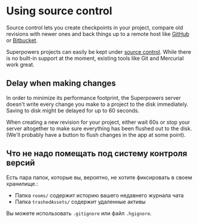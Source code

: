 # Using source control

Source control lets you create checkpoints in your project, compare old revisions with newer ones and back things up to a remote host like [GitHub](https://github.com/) or [Bitbucket](https://bitbucket.org/).

Superpowers projects can easily be kept under [source control](https://en.wikipedia.org/wiki/Revision_control). While there is no built-in support at the moment, existing tools like Git and Mercurial work great.

## Delay when making changes

In order to minimize its performance footprint, the Superpowers server doesn't write every change you make to a project to the disk immediately. Saving to disk might be delayed for up to 60 seconds.

When creating a new revision for your project, either wait 60s or stop your server altogether to make sure everything has been flushed out to the disk. (We'll probably have a button to flush changes in the app at some point).

## Что не надо помещать под систему контроля версий

Есть пара папок, которые вы, вероятно, не хотите фиксировать в своем хранилище.:

  * Папка `rooms/` содержит историю вашего недавнего журнала чата
  * Папка `trashedAssets/` содержит удаленные активы

Вы можете использовать `.gitignore` или файл `.hgignore`.
